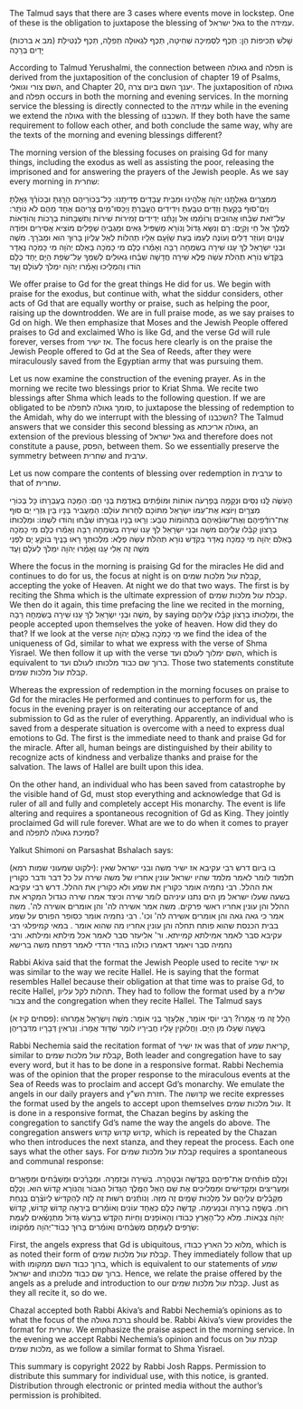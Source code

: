 The Talmud says that there are 3 cases where events move in lockstep. One of these is the obligation to juxtapose the blessing of גאל ישראל to the עמידה.

(מב א ברכות)
 שָׁלֹשׁ תְּכִיפוֹת הֵן: תֵּכֶף לִסְמִיכָה שְׁחִיטָה, תֵּכֶף לִגְאוּלָּה תְּפִלָּה, תֵּכֶף לִנְטִילַת יָדַיִם בְּרָכָה

According to Talmud Yerushalmi, the connection between גאולה and תפלה is derived from the juxtaposition of the conclusion of chapter 19 of Psalms, השם צורי וגואלי, and Chapter 20, יענך השם ביום צרה. The juxtaposition of גאולה and תפלה occurs in both the morning and evening services. In the morning service the blessing is directly connected to the עמידה while in the evening we extend the גאולה with the blessing of השכבנו. If they both have the same requirement to follow each other, and both conclude the same way, why are the texts of the morning and evening blessings different?

The morning version of the blessing focuses on praising Gd for many things, including the exodus as well as assisting the poor, releasing the imprisoned and for answering the prayers of the Jewish people. As we say every morning in שחרית:

 מִמִּצְרַֽיִם גְּאַלְתָּֽנוּ יְהֹוָה אֱלֹהֵֽינוּ וּמִבֵּית עֲבָדִים פְּדִיתָֽנוּ: כָּל־בְּכוֹרֵיהֶם הָרָֽגְתָּ וּבְכוֹרְ֒ךָ גָּאָֽלְתָּ וְיַם־סוּף בָּקַֽעְתָּ וְזֵדִים טִבַּֽעְתָּ וִידִידִים הֶעֱבַֽרְתָּ וַיְכַסּוּ־מַיִם צָרֵיהֶם אֶחָד מֵהֶם לֹא נוֹתָֽר: עַל־זֹאת שִׁבְּ֒חוּ אֲהוּבִים וְרוֹמְ֒מוּ אֵל וְנָתְ֒נוּ יְדִידִים זְמִירוֹת שִׁירוֹת וְתִשְׁבָּחוֹת בְּרָכוֹת וְהוֹדָאוֹת לְמֶֽלֶךְ אֵל חַי וְקַיָּם: רָם וְנִשָּׂא גָּדוֹל וְנוֹרָא מַשְׁפִּיל גֵּאִים וּמַגְבִּֽיהַּ שְׁפָלִים מוֹצִיא אֲסִירִים וּפוֹדֶה עֲנָוִים וְעוֹזֵר דַּלִּים וְעוֹנֶה לְעַמּוֹ בְּעֵת שַׁוְּ֒עָם אֵלָיו תְּהִלּוֹת לְאֵל עֶלְיוֹן בָּרוּךְ הוּא וּמְבֹרָךְ. מֹשֶׁה וּבְנֵי יִשְׂרָאֵל לְךָ עָנוּ שִׁירָה בְּשִׂמְחָה רַבָּה וְאָמְ֒רוּ כֻלָּם מִי כָמֹֽכָה בָּאֵלִם יְהֹוָה מִי כָּמֹֽכָה נֶאְדָּר בַּקֹּֽדֶשׁ נוֹרָא תְהִלֹּת עֹֽשֵׂה פֶֽלֶא שִׁירָה חֲדָשָׁה שִׁבְּ֒חוּ גְאוּלִים לְשִׁמְךָ עַל־שְׂפַת הַיָּם יַֽחַד כֻּלָּם הוֹדוּ וְהִמְלִֽיכוּ וְאָמְ֒רו יְהֹוָה יִמְלֹךְ לְעוֹלָם וָעֶד 

We offer praise to Gd for the great things He did for us. We begin with praise for the exodus, but continue with, what the siddur considers, other acts of Gd that are equally worthy or praise, such as helping the poor, raising up the downtrodden. We are in full praise mode, as we say praises to Gd on high. We then emphasize that Moses and the Jewish People offered praises to Gd and exclaimed Who is like Gd, and the verse Gd will rule forever, verses from אז ישיר. The focus here clearly is on the praise the Jewish People offered to Gd at the Sea of Reeds, after they were miraculously saved from the Egyptian army that was pursuing them.

Let us now examine the construction of the evening prayer. As in the morning we recite two blessings prior to Kriat Shma. We recite two blessings after Shma which leads to the following question. If we are obligated to be סומך גאולה לתפלה, to juxtapose the blessing of redemption to the Amidah, why do we interrupt with the blessing of השכבנו? The Talmud answers that we consider this second blessing as גאולה אריכתא, an extension of the previous blessing of גאל ישראל and therefore does not constitute a pause, הפסק, between them. So we essentially preserve the symmetry between שחרית and ערבית.

Let us now compare the contents of blessing over redemption in ערבית to that of שחרית.

הָעֹֽשֶׂה לָּֽנוּ נִסִּים וּנְקָמָה בְּפַרְעֹה אוֹתוֹת וּמוֹפְ֒תִים בְּאַדְמַת בְּנֵי חָם: הַמַּכֶּה בְעֶבְרָתוֹ כָּל בְּכוֹרֵי מִצְרָֽיִם וַיּוֹצֵא אֶת־עַמּוֹ יִשְׂרָאֵל מִתּוֹכָם לְחֵרוּת עוֹלָם: הַמַּעֲבִיר בָּנָיו בֵּין גִּזְרֵי יַם סוּף אֶת־רוֹדְ֒פֵיהֶם וְאֶת־שׂוֹנְ֒אֵיהֶם בִּתְהוֹמוֹת טִבַּע: וְרָאוּ בָנָיו גְּבוּרָתוֹ שִׁבְּ֒חוּ וְהוֹדוּ לִשְׁמוֹ: וּמַלְכוּתוֹ בְרָצוֹן קִבְּ֒לוּ עֲלֵיהֶם משֶׁה וּבְנֵי יִשְׂרָאֵל לְךָ עָנוּ שִׁירָה בְּשִׂמְחָה רַבָּה וְאָמְ֒רוּ כֻלָּם מִי כָמֹֽכָה בָּאֵלִם יְהֹוָה מִי כָּמֹֽכָה נֶאְדָּר בַּקֹּֽדֶשׁ נוֹרָא תְהִלֹּת עֹֽשֵׂה פֶלֶא: מַלְכוּתְךָ רָאוּ בָנֶֽיךָ בּוֹקֵֽעַ יָם לִפְנֵי משֶׁה זֶה אֵלִי עָנוּ וְאָמְ֒רוּ יְהֹוָה יִמְלֹךְ לְעֹלָם וָעֶד

Where the focus in the morning is praising Gd for the miracles He did and continues to do for us, the focus at night is on קבלת עול מלכות שמים, accepting the yoke of Heaven. At night we do that two ways. The first is by reciting the Shma which is the ultimate expression of קבלת עול מלכות שמים. We then do it again, this time prefacing the line we recited in the morning, משֶׁה וּבְנֵי יִשְׂרָאֵל לְךָ עָנוּ שִׁירָה בְּשִׂמְחָה רַבָּה, by saying וּמַלְכוּתוֹ בְרָצוֹן קִבְּ֒לוּ עֲלֵיהֶם, the people accepted upon themselves the yoke of heaven. How did they do that? If we look at the verse מִי כָמֹֽכָה בָּאֵלִם יְהֹוָה we find the idea of the uniqueness of Gd, similar to what we express with the verse of Shma Yisrael. We then follow it up with the verse השם ימלוך לעולם ועד, which is equivalent to ברוך שם כבוד מלכותו לעולם ועד. Those two statements constitute קבלת עול מלכות שמים. 

Whereas the expression of redemption in the morning focuses on praise to Gd for the miracles He performed and continues to perform for us, the focus in the evening prayer is on reiterating our acceptance of and submission to Gd as the ruler of everything. Apparently, an individual who is saved from a desperate situation is overcome with a need to express dual emotions to Gd. The first is the immediate need to thank and praise Gd for the miracle. After all, human beings are distinguished by their ability to recognize acts of kindness and verbalize thanks and praise for the salvation. The laws of Hallel are built upon this idea. 

On the other hand, an individual who has been saved from catastrophe by the visible hand of Gd, must stop everything and acknowledge that Gd is ruler of all and fully and completely accept His monarchy. The event is life altering and requires a spontaneous recognition of Gd as King. They jointly proclaimed Gd will rule forever. What are we to do when it comes to prayer and סמיכת גאולה לתפלה?

Yalkut Shimoni on Parsashat Bshalach says:

(ילקוט שמעוני שמות רמא):
בו ביום דרש רבי עקיבא אז ישיר משה ובני ישראל שאין תלמוד לומר לאמר מלמד שהיו ישראל עונין אחריו של משה שירה על כל דבר ודבר כקורין את ההלל. רבי נחמיה אומר כקורין את שמע ולא כקורין את ההלל. דרש רבי עקיבא בשעה שעלו ישראל מן הים נתנו עיניהם לומר שירה וכיצד אמרו שירה כגדול המקרא את ההלל והן עונין אחריו ראשי פרקים. משה אמר אשירה לה' והן אומרים אשירה לה'. משה אמר כי גאה גאה והן אומרים אשירה לה' וכו'. רבי נחמיה אומר כסופר הפורס על שמע בבית הכנסת שהוא פותח תחלה והן עונין אחריו מה שהוא אומר . במאי קמיפלגי רבי עקיבא סבר לאמר אמילתא קמייתא. ור' אליעזר סבר לאמר אכל מילתא ומילתא. ורבי נחמיה סבר ויאמר דאמרו כולהו בהדי הדדי לאמר דפתח משה ברישא

Rabbi Akiva said that the format the Jewish People used to recite אז ישיר was similar to the way we recite Hallel. He is saying that the format resembles Hallel because their obligation at that time was to praise Gd, to recite Hallel, תהלות לקל עליון. They had to follow the format used by a שליח צבור and the congregation when they recite Hallel. The Talmud says 

(פסחים קיז א):
הַלֵּל זֶה מִי אֲמָרוֹ? רַבִּי יוֹסֵי אוֹמֵר, אֶלְעָזָר בְּנִי אוֹמֵר: מֹשֶׁה וְיִשְׂרָאֵל אֲמָרוּהוּ בְּשָׁעָה שֶׁעָלוּ מִן הַיָּם. וַחֲלוּקִין עָלָיו חֲבֵירָיו לוֹמַר שֶׁדָּוִד אֲמָרוֹ. וְנִרְאִין דְּבָרָיו מִדִּבְרֵיהֶן

Rabbi Nechemia said the recitation format of אז ישיר was that of קריאת שמע, similar to קבלת עול מלכות שמים, Both leader and congregation have to say every word, but it has to be done in a responsive format. Rabbi Nechemia was of the opinion that the proper response to the miraculous events at the Sea of Reeds was to proclaim and accept Gd’s monarchy. We emulate the angels in our daily prayers and חזרת הש"ץ. The קדושה we recite expresses the format used by the angels to accept upon themselves עול מלכות שמים. It is done in a responsive format, the Chazan begins by asking the congregation to sanctify Gd’s name the way the angels do above. The congregation answers קדוש קדוש קדוש, which is repeated by the Chazan who then introduces the next stanza, and they repeat the process. Each one says what the other says. For קבלת עול מלכות שמים requires a spontaneous and communal response:

וְכֻלָּם פּוֹתְ֒חִים אֶת־פִּיהֶם בִּקְדֻשָּׁה וּבְטָהֳרָה. בְּשִׁירָה וּבְזִמְרָה. וּמְבָרְ֒כִים וּמְשַׁבְּ֒חִים וּמְפָאֲרִים וּמַעֲרִיצִים וּמַקְדִּישִׁים וּמַמְלִיכִים אֶת שֵׁם הָאֵל הַמֶּֽלֶךְ הַגָּדוֹל הַגִּבּוֹר וְהַנּוֹרָא קָדוֹשׁ הוּא. וְכֻלָּם מְקַבְּ֒לִים עֲלֵיהֶם עֹל מַלְכוּת שָׁמַֽיִם זֶה מִזֶּה. וְנוֹתְ֒נִים רְשׁוּת זֶה לָזֶה לְהַקְדִּישׁ לְיוֹצְ֒רָם בְּנַֽחַת רֽוּחַ. בְּשָׂפָה בְרוּרָה וּבִנְעִימָה. קְדֻשָּׁה כֻּלָּם כְּאֶחָד עוֹנִים וְאוֹמְ֒רִים בְּיִרְאָה קָדוֹשׁ קָדוֹשׁ, קָדוֹשׁ יְהֹוָה צְבָאוֹת. מְלֹא כָל־הָאָֽרֶץ כְּבוֹדו וְהָאוֹפַנִּים וְחַיּוֹת הַקֹּֽדֶשׁ בְּרַֽעַשׁ גָּדוֹל מִתְנַשְּׂ֒אִים לְעֻמַּת שְׂרָפִים לְעֻמָּתָם מְשַׁבְּ֒חִים וְאוֹמְ֒רִים בָּרוּךְ כְּבוֹד־יְהֹוָה מִמְּ֒קוֹמוֹ:

First, the angels express that Gd is ubiquitous, מלוא כל הארץ כבודו, which is as noted their form of קבלת עול מלכות שמים. They immediately follow that up with ברוך כבוד השם ממקומו, which is equivalent to our statements of שמע ישראל and ברוך שם כבוד מלכותו. Hence, we relate the praise offered by the angels as a prelude and introduction to our קבלת עול מלכות שמים. Just as they all recite it, so do we.

Chazal accepted both Rabbi Akiva’s and Rabbi Nechemia’s opinions as to what the focus of the  ברכת גאולה should be. Rabbi Akiva’s view provides the format for שחרית. We emphasize the praise aspect in the morning service. In the evening we accept Rabbi Nechemia’s opinion and focus on קבלת עול מלכות שמים, as we follow a similar format to Shma Yisrael.

This summary is copyright 2022 by Rabbi Josh Rapps. Permission to distribute this summary for individual use, with this notice, is granted. Distribution through electronic or printed media without the author’s permission is prohibited.
